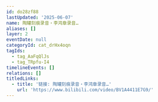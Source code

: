 ```yaml
---
id: do28zf88
lastUpdated: '2025-06-07'
name: 陶罐刻痕录音・李鸿章录音…
aliases: []
layer: 2
eventDate: null
categoryId: cat_drHx4oqn
tagIds:
  - tag_AaFqQlJs
  - tag_TRpfu-I4
timelineEvents: []
relations: []
titledLinks:
  - title: '链接: 陶罐刻痕录音・李鸿章录音…'
    url: 'https://www.bilibili.com/video/BV1A4411E7G9/'
---
```


